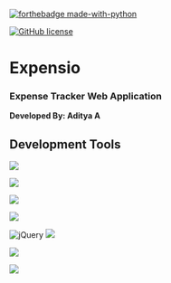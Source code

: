 [![forthebadge made-with-python](http://ForTheBadge.com/images/badges/made-with-python.svg)](https://www.python.org/) 

[![GitHub license](https://img.shields.io/github/license/Naereen/StrapDown.js.svg)](https://github.com/Naereen/StrapDown.js/blob/master/LICENSE)


<h1> Expensio </h1>

<h3> Expense Tracker Web Application </h3>

**Developed By: Aditya A**

<!-- <h2 align = "center"><strong><italic>Development Tools, Languages</italic></strong></h2>  -->






## Development Tools

![](https://img.shields.io/badge/python-3670A0?style=flat&logo=python&logoColor=ffdd54)

![](https://img.shields.io/badge/postgres-%23316192.svg?style=flat&logo=postgresql&logoColor=white)

![]("https://img.shields.io/badge/django-%23092E20.svg?style=flat&logo=django&logoColor=white)

![](https://img.shields.io/badge/DJANGO-REST-ff1709?style=flat&logo=django&logoColor=white&color=ff1709&labelColor=gray)

![jQuery](https://img.shields.io/badge/jquery-%230769AD.svg?style=flat&logo=jquery&logoColor=white)
![](https://img.shields.io/badge/html5-%23E34F26.svg?style=flat&logo=html5&logoColor=white)

![](https://img.shields.io/badge/javascript-%23323330.svg?style=flat&logo=javascript&logoColor=%23F7DF1E)

![](https://img.shields.io/badge/css3-%231572B6.svg?style=flat&logo=css3&logoColor=white)

